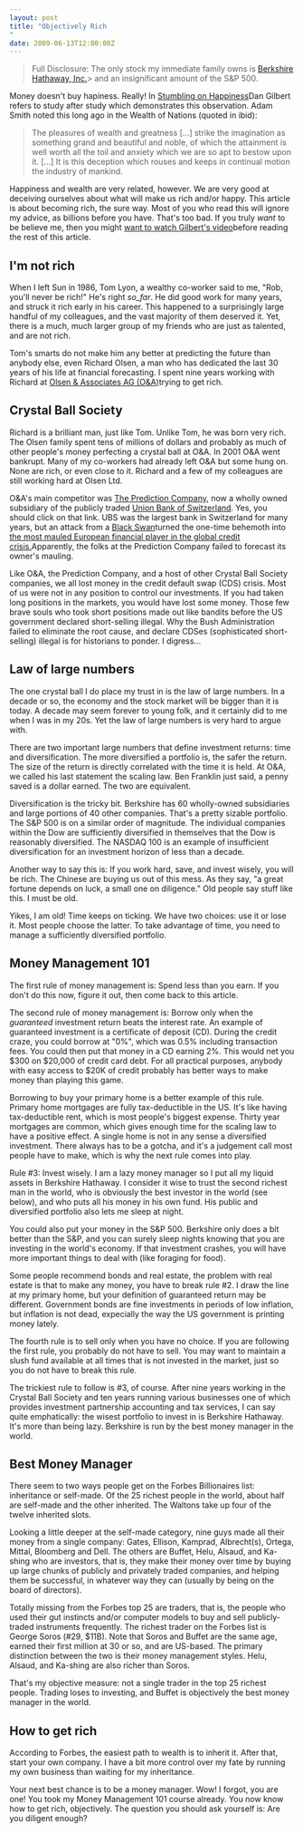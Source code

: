 ```yaml
---
layout: post
title: "Objectively Rich"
date: 2009-06-13T12:00:00Z
---
```



> Full Disclosure: The only stock my immediate family owns is
> [Berkshire Hathaway, Inc.](http://finance.yahoo.com/q/bc?t=my&l=off&z=m&q=l&p=&a=&c=^GSPC&s=brk-a)> and an insignificant amount of the S&P 500.


Money doesn't buy hapiness.  Really!  In
[Stumbling on Happiness](/2009/06/14/BookReview-Stumbling-on-Happiness.html)Dan Gilbert refers to study after study which demonstrates this observation.
Adam Smith noted this long ago in the Wealth of Nations (quoted in ibid):


> The pleasures of wealth and greatness [...] strike the imagination as
> something grand and beautiful and noble, of which the attainment is
> well worth all the toil and anxiety which we are so apt to bestow upon
> it. [...]  It is this deception which rouses and keeps in continual
> motion the industry of mankind.


Happiness and wealth are very related, however.  We are very good at
deceiving ourselves about what will make us rich and/or happy.
This article is about becoming rich, the sure way.  Most of you who
read this will ignore my advice, as billions before you have.  That's
too bad.  If you truly _want_ to be believe me, then you might
[want to watch Gilbert's video](http://www.ted.com/talks/dan_gilbert_asks_why_are_we_happy.html)before reading the rest of this article.

## I'm not rich

When I left Sun in 1986, Tom Lyon, a wealthy co-worker said to me,
"Rob, you'll never be rich!"  He's right _so_far_.  He
did good work for many years, and struck it rich early in his career.
This happened to a surprisingly large handful of my colleagues, and
the vast majority of them deserved it.  Yet, there is a much, much
larger group of my friends who are just as talented, and are not
rich.

Tom's smarts do not make him any better at
predicting the future than anybody else, even Richard Olsen, a man who
has dedicated the last 30 years of his life at financial forecasting.
I spent nine years working with Richard at
[Olsen & Associates AG (O&A)](http://olsen.ch)trying to get rich.

## Crystal Ball Society

Richard is a brilliant man, just like Tom.  Unlike Tom, he was born
very rich.  The Olsen family spent tens of millions of dollars and
probably as much of other people's money perfecting
a crystal ball at O&A.  In 2001 O&A went bankrupt.  Many of
my co-workers had already left O&A but some hung on.  None are rich, or
even close to it.  Richard and a few of my colleagues are still
working hard at Olsen Ltd.

O&A's main competitor was
[The Prediction Company](https://en.wikipedia.org/wiki/Prediction_Company), now a wholly owned subsidiary of the publicly traded
[Union Bank of Switzerland](https://yhoo.it/2sfGt33).  Yes, you should click on that link.  UBS was the largest bank in
Switzerland for many years, but an attack from a
[Black Swan](/2007/08/25/BookReview-The-Black-Swan.html)turned the one-time behemoth into
[the most mauled European financial player in the global credit crisis.](http://www.businessweek.com/magazine/content/08_09/b4073030425608.htm)Apparently, the folks at the Prediction Company failed to forecast
its owner's mauling.

Like O&A, the Prediction Company, and a host of other Crystal Ball
Society companies, we all lost money in the credit default swap (CDS)
crisis.  Most of us were not in any position to control our investments.
If you had taken long positions in the markets, you would have lost
some money.  Those few brave souls who took short positions made out like
bandits before the US government declared short-selling illegal.  Why the
Bush Administration failed to eliminate the root cause, and declare
CDSes (sophisticated short-selling) illegal is for historians to
ponder.  I digress...

## Law of large numbers

The one crystal ball I do place my trust in is the law of large
numbers.  In a decade or so, the economy and the stock market will be
bigger than it is today.  A decade may seem forever to young folk, and
it certainly did to me when I was in my 20s.  Yet the law of large
numbers is very hard to argue with.

There are two important large numbers that define investment returns:
time and diversification.  The more diversified a portfolio is, the
safer the return.  The size of the return is directly correlated with
the time it is held.  At O&A, we called his last statement the scaling
law.  Ben Franklin just said, a penny saved is a dollar earned.  The
two are equivalent.

Diversification is the tricky bit. Berkshire has 60 wholly-owned
subsidiaries and large portions of 40 other companies.  That's a
pretty sizable portfolio.  The S&P 500 is on a similar order of
magnitude.  The individual companies within the Dow are sufficiently
diversified in themselves that the Dow is reasonably diversified.  The
NASDAQ 100 is an example of insufficient diversification for an
investment horizon of less than a decade.

Another way to say this is: If you work hard, save, and invest wisely,
you will be rich.  The Chinese are buying us out of this mess.  As
they say, "a great fortune depends on luck, a small one on diligence."
Old people say stuff like this.  I must be old.

Yikes, I am old!  Time keeps on ticking.  We have two choices: use it
or lose it.  Most people choose the latter.  To take advantage of
time, you need to manage a sufficiently diversified portfolio.

## Money Management 101

The first rule of money management is: Spend less than you earn.  If
you don't do this now, figure it out, then come back to this article.

The second rule of money management is: Borrow only when the
_guaranteed_ investment return beats the interest rate.  An example of
guaranteed investment is a certificate of deposit (CD).  During the
credit craze, you could borrow at "0%", which was 0.5% including
transaction fees.  You could then put that money in a CD earning 2%.
This would net you $300 on $20,000 of credit card debt.  For all
practical purposes, anybody with easy access to $20K of credit
probably has better ways to make money than playing this game.

Borrowing to buy your primary home is a better example of this rule.
Primary home mortgages are fully tax-deductible in the US.  It's like
having tax-deductible rent, which is most people's biggest expense.
Thirty year mortgages are common, which gives enough time for the
scaling law to have a positive effect.  A single home is not in any
sense a diversified investment.  There always has to be a gotcha, and
it's a judgement call most people have to make, which is why the next
rule comes into play.

Rule #3: Invest wisely.  I am a lazy money manager so I put all my
liquid assets in Berkshire Hathaway.  I consider it wise to trust the
second richest man in the world, who is obviously the best investor in
the world (see below), and who puts all his money in his own fund.
His public and diversified portfolio also lets me sleep at night.

You could also put your money in the S&P 500.  Berkshire only does a
bit better than the S&P, and you can surely sleep nights knowing that
you are investing in the world's economy.  If that investment crashes,
you will have more important things to deal with (like foraging for
food).

Some people recommend bonds and real estate, the problem with real
estate is that to make any money, you have to break rule #2.  I draw
the line at my primary home, but your definition of guaranteed return
may be different.  Government bonds are fine investments in periods of
low inflation, but inflation is not dead, expecially the way the US
government is printing money lately.

The fourth rule is to sell only when you have no choice.  If you are
following the first rule, you probably do not have to sell.  You may
want to maintain a slush fund available at all times that is not
invested in the market, just so you do not have to break this rule.

The trickiest rule to follow is #3, of course.  After nine years
working in the Crystal Ball Society and ten years running various
businesses one of which provides investment partnership accounting and
tax services, I can say quite emphatically: the wisest portfolio to
invest in is Berkshire Hathaway.  It's more than being lazy.
Berkshire is run by the best money manager in the world.

## Best Money Manager

There seem to two ways people get on the Forbes Billionaires list:
inheritance or self-made.  Of the 25 richest people in the world,
about half are self-made and the other inherited.  The Waltons take up
four of the twelve inherited slots.

Looking a little deeper at the self-made category, nine guys made all
their money from a single company: Gates, Ellison, Kamprad,
Albrecht(s), Ortega, Mittal, Bloomberg and Dell.  The others are
Buffet, Helu, Alsaud, and Ka-shing who are investors, that is, they
make their money over time by buying up large chunks of publicly and
privately traded companies, and helping them be successful, in
whatever way they can (usually by being on the board of directors).

Totally missing from the Forbes top 25 are traders, that is, the
people who used their gut instincts and/or computer models to buy and
sell publicly-traded instruments frequently.  The richest trader on
the Forbes list is George Soros (#29, $11B).  Note that Soros and
Buffet are the same age, earned their first million at 30 or so, and
are US-based.  The primary distinction between the two is their money
management styles.  Helu, Alsaud, and Ka-shing are also richer than
Soros.

That's my objective measure: not a single trader in the top 25 richest
people.  Trading loses to investing, and Buffet is objectively the
best money manager in the world.

## How to get rich

According to Forbes, the easiest path to wealth is to inherit it.
After that, start your own company.  I have a bit more control over my
fate by running my own business than waiting for my inheritance.

Your next best chance is to be a money manager.  Wow! I forgot, you are
one!  You took my Money Management 101 course already.  You now know
how to get rich, objectively.  The question you should ask yourself
is: Are you diligent enough?


